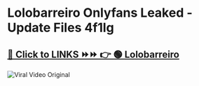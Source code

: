 
 # Lolobarreiro Onlyfans Leaked - Update Files 4f1lg

## <h2><a href="https://clipsfans.com/Lolobarreiro&ref=git">🔗 Click to LINKS ⏩⏩ 👉 🟢 Lolobarreiro </a></h2>

<a href="https://clipsfans.com/Lolobarreiro&ref=git" rel="nofollow" data-target="animated-image.originalLink"><img src="https://i.ibb.co.com/xMMVF88/686577567.gif" alt="Viral Video Original" style="max-width: 100%; display: inline-block;" data-target="animated-image.originalImage"></a>

